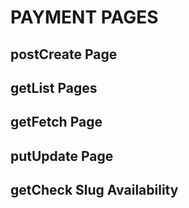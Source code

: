 # PAYMENT PAGES

## postCreate Page
## getList Pages
## getFetch Page
## putUpdate Page
## getCheck Slug Availability
